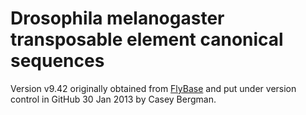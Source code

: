 Drosophila melanogaster transposable element canonical sequences
===========

Version v9.42 originally obtained from [FlyBase](ftp://ftp.flybase.net/releases/FB2013_01/precomputed_files/transposons/transposon_sequence_set.embl.txt.gz) and put under version control in GitHub 30 Jan 2013 by Casey Bergman.
